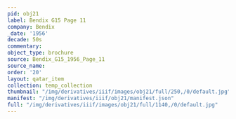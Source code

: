 ```yaml
---
pid: obj21
label: Bendix G15 Page 11
company: Bendix
_date: '1956'
decade: 50s
commentary:
object_type: brochure
source: Bendix_G15_1956_Page_11
source_name:
order: '20'
layout: qatar_item
collection: temp_collection
thumbnail: "/img/derivatives/iiif/images/obj21/full/250,/0/default.jpg"
manifest: "/img/derivatives/iiif/obj21/manifest.json"
full: "/img/derivatives/iiif/images/obj21/full/1140,/0/default.jpg"
---
```

